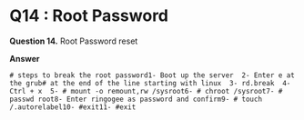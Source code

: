 Q14 : Root Password
===================

**Question 14.** Root Password reset

**Answer**

```
# steps to break the root password1- Boot up the server  2- Enter e at the grub# at the end of the line starting with linux  3- rd.break  4- Ctrl + x  5- # mount -o remount,rw /sysroot6- # chroot /sysroot7- # passwd root8- Enter ringogee as password and confirm9- # touch /.autorelabel10- #exit11- #exit   
```
